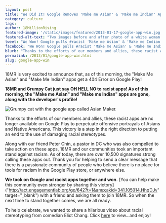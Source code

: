 ```yaml
---
layout: post
title: "We Did It! Google Removes 'Make me Asian' & 'Make me Indian' Apps!"	
category: culture
tags:
author: 18MillionRising
featured-image: '/static/images/featured/2013-01-17-google-app-win.jpg'
featured-alt-text: "Two images before and after photo of a white woman in the Asian Maker application. In the second image, her eyes are purposely smaller, wearing a straw pointed hat and exaggerated goatee mustache."
tweet: "We Won! Google pulls #racist 'Make me Asian' & 'Make me Indian' apps! #18MR"
facebook: "We Won! Google pulls #racist 'Make me Asian' & 'Make me Indian' apps! #18MR"
blurb: "Thanks to the efforts of our members and allies, these racist apps are no longer available on Google Play to perpetuate offensive portrayals of Asians and Native Americans. This victory is a step in the right direction to putting an end to the use of damaging racial stereotypes."
permalink: /2013/01/google-app-win.html
slug: google-app-win
---	
```


18MR is very excited to announce that, as of this morning, the "Make Me Asian" and "Make Me Indian" apps get a 404 Error on Google Play!

<strong>18MR and Grumpy Cat just say OH HELL NO to racist apps! As of this morning, the "Make me Asian" and "Make me Indian" apps are gone, along with the developer's profile!</strong>

![Grumpy cat with the google app called Asian Maker.](/static/images/blog/2013-01-17-grumpy-cat.jpg)

Thanks to the efforts of our members and allies, these racist apps are no longer available on Google Play to perpetuate offensive portrayals of Asians and Native Americans. This victory is a step in the right direction to putting an end to the use of damaging racial stereotypes.

Along with our friend Peter Chin, a pastor in DC who was also compelled to take action on these apps, 18MR and our communities took an important stand against racism. As of today, there are over 10,500 signatures strong calling these apps out. Thank you for helping to send a clear message that there is a passionate community of people who believe there is no place for tools for racism in the Google Play store, or anywhere else.

<strong>We took on Google and racist apps together and won.</strong> [You can help make this community even stronger by sharing this victory]("http://act.engagementlab.org/go/642?t=1&amp;akid=341.105014.HhqDJv" target="_blank") with a friend and asking them to join 18MR. So when the next time to stand together comes, we are all ready.

To help celebrate, we wanted to share a hilarious video about racial stereotyping from comedian Eliot Chang. Click [here]("https://www.facebook.com/18MillionRising/posts/410138559063962") to view...and enjoy!